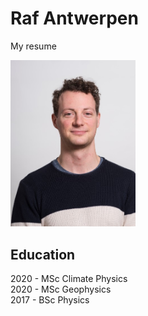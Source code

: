 # Raf Antwerpen

My resume

<img src='photo.jpg' width=200>


## Education

2020 - MSc Climate Physics <br />
2020 - MSc Geophysics <br />
2017 - BSc Physics

